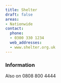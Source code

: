 ```yaml
---
title: Shelter
draft: false
areas:
- Nationwide
contact:
  phone:
  - 0300 330 1234
  web_addresses:
  - www.shelter.org.uk
---
```


### Information
Also on 0808 800 4444


